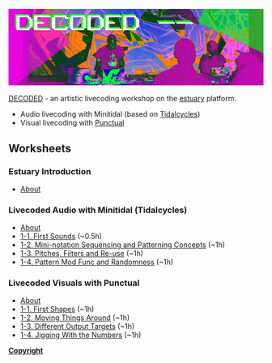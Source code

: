 !['DECODED Banner](/images/antonio_3_banner.png)

[DECODED](https://decoded.grbt.com.au) - an artistic livecoding workshop on the [estuary](https://estuary.mcmaster.ca) platform. 

 - Audio livecoding with Minitidal (based on [Tidalcycles](https://tidalcycles.org/))
 - Visual livecoding with [Punctual](https://github.com/dktr0/Punctual)

## Worksheets

### Estuary Introduction

 - [About](/estuary/README.md)

### Livecoded Audio with Minitidal (Tidalcycles)

 - [About](/minitidal/)
 - [1-1. First Sounds](/minitidal/1-1.md) (~0.5h)
 - [1-2. Mini-notation Sequencing and Patterning Concepts](/minitidal/1-2.md) (~1h)
 - [1-3. Pitches, Filters and Re-use](/minitidal/1-3.md) (~1h)
 - [1-4. Pattern Mod Func and Randomness](/minitidal/1-4.md) (~1h)

### Livecoded Visuals with Punctual

 - [About](/punctual/)
 - [1-1. First Shapes](/punctual/1-1.md) (~1h)
 - [1-2. Moving Things Around](/punctual/1-2.md) (~1h)
 - [1-3. Different Output Targets](/punctual/1-3.md) (~1h)
 - [1-4. Jigging With the Numbers](/punctual/1-4.md) (~1h)

**[Copyright](COPYRIGHT.md)**
